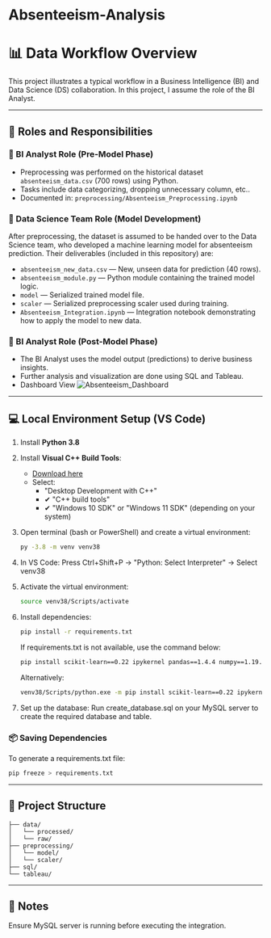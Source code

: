 # Absenteeism-Analysis

# 📊 Data Workflow Overview

This project illustrates a typical workflow in a Business Intelligence (BI) and Data Science (DS) collaboration. In this project, I assume the role of the BI Analyst.

---

## 🧩 Roles and Responsibilities

### 🔷 BI Analyst Role (Pre-Model Phase)

- Preprocessing was performed on the historical dataset `absenteeism_data.csv` (700 rows) using Python.
- Tasks include data categorizing, dropping unnecessary column, etc..
- Documented in: `preprocessing/Absenteeism_Preprocessing.ipynb`

### 🔷 Data Science Team Role (Model Development)

After preprocessing, the dataset is assumed to be handed over to the Data Science team, who developed a machine learning model for absenteeism prediction. Their deliverables (included in this repository) are:

- `absenteeism_new_data.csv` — New, unseen data for prediction (40 rows).
- `absenteeism_module.py` — Python module containing the trained model logic.
- `model` — Serialized trained model file.
- `scaler` — Serialized preprocessing scaler used during training.
- `Absenteeism_Integration.ipynb` — Integration notebook demonstrating how to apply the model to new data.

### 🔷 BI Analyst Role (Post-Model Phase)

- The BI Analyst uses the model output (predictions) to derive business insights.
- Further analysis and visualization are done using SQL and Tableau.
- Dashboard View
  ![Absenteeism_Dashboard](https://github.com/user-attachments/assets/759696eb-b72f-43a4-97fb-8be9f2498fba)

---

## 💻 Local Environment Setup (VS Code)

1. Install **Python 3.8**
2. Install **Visual C++ Build Tools**:

   - [Download here](https://visualstudio.microsoft.com/visual-cpp-build-tools/)
   - Select:
     - "Desktop Development with C++"
     - ✔ "C++ build tools"
     - ✔ "Windows 10 SDK" or "Windows 11 SDK" (depending on your system)

3. Open terminal (bash or PowerShell) and create a virtual environment:
   ```bash
   py -3.8 -m venv venv38
   ```
4. In VS Code:
   Press Ctrl+Shift+P → "Python: Select Interpreter" → Select venv38
5. Activate the virtual environment:
   ```bash
   source venv38/Scripts/activate
   ```
6. Install dependencies:
   ```bash
   pip install -r requirements.txt
   ```
   If requirements.txt is not available, use the command below:
   ```bash
   pip install scikit-learn==0.22 ipykernel pandas==1.4.4 numpy==1.19.5 pymysql
   ```
   Alternatively:
   ```bash
   venv38/Scripts/python.exe -m pip install scikit-learn==0.22 ipykernel pandas==1.4.4 numpy==1.19.5 pymysql
   ```
7. Set up the database:
   Run create_database.sql on your MySQL server to create the required database and table.

### 📦 Saving Dependencies

To generate a requirements.txt file:

```bash
pip freeze > requirements.txt
```

---

## 📁 Project Structure

```pgsql
├── data/
│   └── processed/
│   └── raw/
├── preprocessing/
│   └── model/
│   └── scaler/
├── sql/
└── tableau/
```

---

## 📌 Notes

Ensure MySQL server is running before executing the integration.
